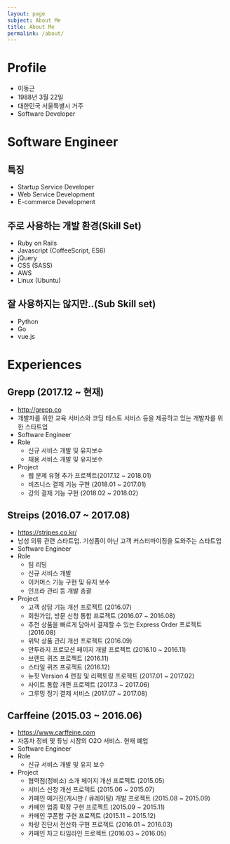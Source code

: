 ```yaml
---
layout: page
subject: About Me
title: About Me 
permalink: /about/
---
```


# Profile

* 이동근
* 1988년 3월 22일
* 대한민국 서울특별시 거주
* Software Developer

# Software Engineer

## 특징

* Startup Service Developer
* Web Service Development
* E-commerce Development 

## 주로 사용하는 개발 환경(Skill Set)

* Ruby on Rails
* Javascript (CoffeeScript, ES6)
* jQuery
* CSS (SASS)
* AWS
* Linux (Ubuntu)

## 잘 사용하지는 않지만..(Sub Skill set)

* Python
* Go
* vue.js 

# Experiences

## Grepp (2017.12 ~ 현재)

* http://grepp.co
* 개발자를 위한 교육 서비스와 코딩 테스트 서비스 등을 제공하고 있는 개발자를 위한 스타트업
* Software Engineer
* Role
  * 신규 서비스 개발 및 유지보수
  * 채용 서비스 개발 및 유지보수
* Project
  * 웹 문제 유형 추가 프로젝트(2017.12 ~ 2018.01)
  * 비즈니스 결제 기능 구현 (2018.01 ~ 2017.01)
  * 강의 결제 기능 구현 (2018.02 ~ 2018.02)

## Streips (2016.07 ~ 2017.08)

* https://stripes.co.kr/
* 남성 의류 관련 스타트업. 기성품이 아닌 고객 커스터마이징을 도와주는 스타트업
* Software Engineer
* Role
  * 팀 리딩
  * 신규 서비스 개발
  * 이커머스 기능 구현 및 유지 보수
  * 인프라 관리 등 개발 총괄
* Project
  * 고객 상담 기능 개선 프로젝트 (2016.07)
  * 회원가입, 방문 신청 통합 프로젝트 (2016.07 ~ 2016.08)
  * 추천 상품을 빠르게 담아서 결제할 수 있는 Express Order 프로젝트 (2016.08)
  * 위탁 상품 관리 개선 프로젝트 (2016.09)
  * 안투라지 프로모션 페이지 개발 프로젝트 (2016.10 ~ 2016.11)
  * 브랜드 퀴즈 프로젝트 (2016.11)
  * 스타일 퀴즈 프로젝트 (2016.12)
  * 뉴핏 Version 4 런칭 및 리팩토링 프로젝트 (2017.01 ~ 2017.02)
  * 사이트 통합 개편 프로젝트 (2017.3 ~ 2017.06)
  * 그루밍 정기 결제 서비스 (2017.07 ~ 2017.08)


## Carffeine (2015.03 ~ 2016.06)

* https://www.carffeine.com
* 자동차 정비 및 튜닝 시장의 O2O 서비스. 현재 폐업
* Software Engineer
* Role
  * 신규 서비스 개발 및 유지 보수
* Project
  * 협력점(정비소) 소개 페이지 개선 프로젝트 (2015.05)
  * 서비스 신청 개선 프로젝트 (2015.06 ~ 2015.07)
  * 카페인 매거진(게시판 / 큐레이팅) 개발 프로젝트 (2015.08 ~ 2015.09)
  * 카페인 업종 확장 구현 프로젝트 (2015.09 ~ 2015.11)
  * 카페인 쿠폰함 구현 프로젝트 (2015.11 ~ 2015.12)
  * 차량 진단서 전산화 구현 프로젝트 (2016.01 ~ 2016.03)
  * 카페인 차고 타임라인 프로젝트 (2016.03 ~ 2016.05)
